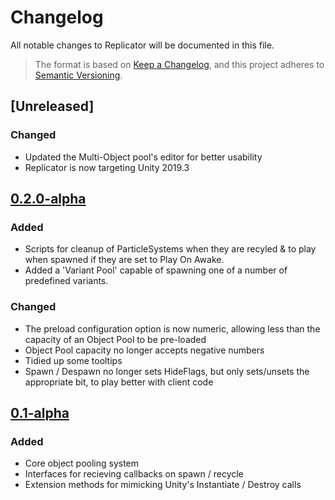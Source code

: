 # Changelog

All notable changes to Replicator will be documented in this file.

>The format is based on [Keep a Changelog](https://keepachangelog.com/en/1.0.0/),
and this project adheres to [Semantic Versioning](https://semver.org/spec/v2.0.0.html).

## [Unreleased]

### Changed

- Updated the Multi-Object pool's editor for better usability
- Replicator is now targeting Unity 2019.3

## [0.2.0-alpha]

### Added

- Scripts for cleanup of ParticleSystems when they are recyled & to play when spawned if they are set to Play On Awake.
- Added a 'Variant Pool' capable of spawning one of a number of predefined variants.

### Changed

- The preload configuration option is now numeric, allowing less than the capacity of an Object Pool to be pre-loaded
- Object Pool capacity no longer accepts negative numbers
- Tidied up some tooltips
- Spawn / Despawn no longer sets HideFlags, but only sets/unsets the appropriate bit, to play better with client code

## [0.1-alpha]

### Added

- Core object pooling system
- Interfaces for recieving callbacks on spawn / recycle
- Extension methods for mimicking Unity's Instantiate / Destroy calls

[0.2.0-alpha]: https://github.com/ettmetal/Replicator/compare/0.1-alpha...0.2.0-alpha
[0.1-alpha]: https://github.com/ettmetal/Replicator/compare/a2010e58963b3f15a45031087ad54d5d1ac82bc0...0.1-alpha
